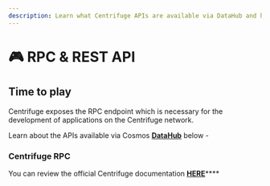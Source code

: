 ```yaml
---
description: Learn what Centrifuge APIs are available via DataHub and how to use them
---
```


# 🎮 RPC & REST API

## Time to play

Centrifuge exposes the RPC endpoint which is necessary for the development of applications on the Centrifuge network.

Learn about the APIs available via Cosmos [**DataHub**](https://datahub.figment.io/sign\_up?service=centrifuge) below -

### Centrifuge RPC

You can review the official Centrifuge documentation [**HERE**](https://developer.centrifuge.io/build/cent-chain/)****
